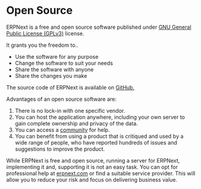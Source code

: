 
# Open Source



ERPNext is a free and open source software published under [GNU General Public License (GPLv3)](https://www.gnu.org/licenses/gpl-3.0.en.html) license.

It grants you the freedom to..

* Use the software for any purpose
* Change the software to suit your needs
* Share the software with anyone
* Share the changes you make

The source code of ERPNext is available on [GitHub.](https://github.com/frappe/erpnext)

Advantages of an open source software are:

1. There is no lock-in with one specific vendor.
2. You can host the application anywhere, including your own server to gain complete ownership and privacy of the data.
3. You can access a [community](https://discuss.erpnext.com/) for help.
4. You can benefit from using a product that is critiqued and used by a wide range of people, who have reported hundreds of issues and suggestions to improve the product.

While ERPNext is free and open source, running a server for ERPNext, implementing it and, supporting it is not an easy task. You can opt for professional help at [erpnext.com](https://erpnext.com/) or find a suitable service provider. This will allow you to reduce your risk and focus on delivering business value.



